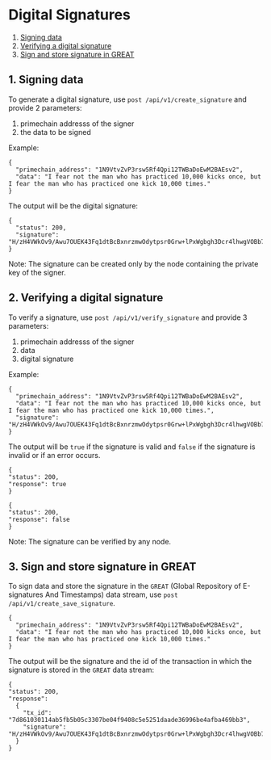 # Digital Signatures

1. [Signing data](#1-signing-data)
2. [Verifying a digital signature](#2-verifying-a-digital-signature)
3. [Sign and store signature in GREAT](#3-sign-and-store-signature-in-great)

## 1. Signing data
To generate a digital signature, use `post /api/v1/create_signature` and provide 2 parameters:
1. primechain addresss of the signer    
2. the data to be signed    

Example:
```
{
  "primechain_address": "1N9VtvZvP3rsw5Rf4Qpi12TWBaDoEwM2BAEsv2",
  "data": "I fear not the man who has practiced 10,000 kicks once, but I fear the man who has practiced one kick 10,000 times."
}
```
The output will be the digital signature:
```
{
  "status": 200,
  "signature": "H/zH4VWkOv9/Awu7OUEK43Fq1dtBcBxnrzmwOdytpsr0Grw+lPxWgbgh3Dcr4lhwgVOBb7vAoChjUvqxlqnpDAI="
}
```
Note: The signature can be created only by the node containing the private key of the signer.

## 2. Verifying a digital signature

To verify a signature, use `post /api/v1/verify_signature` and provide 3 parameters:
1. primechain addresss of the signer   
2. data    
3. digital signature   

Example:
```
{
  "primechain_address": "1N9VtvZvP3rsw5Rf4Qpi12TWBaDoEwM2BAEsv2",
  "data": "I fear not the man who has practiced 10,000 kicks once, but I fear the man who has practiced one kick 10,000 times.",
  "signature": "H/zH4VWkOv9/Awu7OUEK43Fq1dtBcBxnrzmwOdytpsr0Grw+lPxWgbgh3Dcr4lhwgVOBb7vAoChjUvqxlqnpDAI="
}
```
The output will be `true` if the signature is valid and `false` if the signature is invalid or if an error occurs.
```
{
"status": 200,
"response": true
}
```
```
{
"status": 200,
"response": false
}
```
Note: The signature can be verified by any node.

## 3. Sign and store signature in GREAT

To sign data and store the signature in the `GREAT` (Global Repository of E-signatures And Timestamps) data stream, use `post /api/v1/create_save_signature`.
```
{
  "primechain_address": "1N9VtvZvP3rsw5Rf4Qpi12TWBaDoEwM2BAEsv2",
  "data": "I fear not the man who has practiced 10,000 kicks once, but I fear the man who has practiced one kick 10,000 times."
}
```
The output will be the signature and the id of the transaction in which the signature is stored in the `GREAT` data stream:
```
{
"status": 200,
"response": 
  {
    "tx_id": "7d861030114ab5fb5b05c3307be04f9408c5e5251daade36996be4afba469bb3",
    "signature": "H/zH4VWkOv9/Awu7OUEK43Fq1dtBcBxnrzmwOdytpsr0Grw+lPxWgbgh3Dcr4lhwgVOBb7vAoChjUvqxlqnpDAI="
  }
}
```

